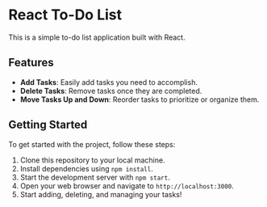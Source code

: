 # React To-Do List

This is a simple to-do list application built with React.

## Features

- **Add Tasks**: Easily add tasks you need to accomplish.
- **Delete Tasks**: Remove tasks once they are completed.
- **Move Tasks Up and Down**: Reorder tasks to prioritize or organize them.

## Getting Started

To get started with the project, follow these steps:

1. Clone this repository to your local machine.
2. Install dependencies using `npm install`.
3. Start the development server with `npm start`.
4. Open your web browser and navigate to `http://localhost:3000`.
5. Start adding, deleting, and managing your tasks!



